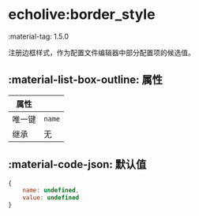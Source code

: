 # echolive:border_style

<span class="feature-tag" title="最早可用版本" markdown>
    <span class="icon">:material-tag:</span>
    <span class="text">1.5.0</span>
</span>

注册边框样式，作为配置文件编辑器中部分配置项的候选值。

## :material-list-box-outline: 属性

| 属性 ||
| - | - |
| 唯一键 | `name` |
| 继承 | 无 |

## :material-code-json: 默认值

``` js
{
    name: undefined,
    value: undefined
}
```